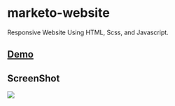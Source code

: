 # marketo-website
Responsive Website Using HTML, Scss, and Javascript.


## [Demo](https://alzeqri1997.github.io/marketo-website/)


## ScreenShot

![](./src/images/screenshot.png)